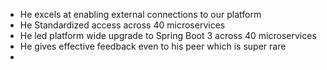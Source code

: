 - He excels at enabling external connections to our platform
- He Standardized access across 40 microservices
- He led platform wide upgrade to Spring Boot 3 across 40 microservices
- He gives effective feedback even to his peer which is super rare
- 
